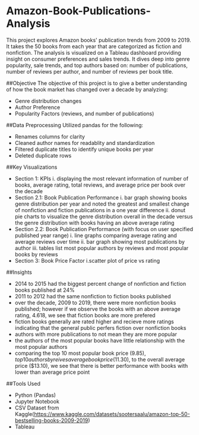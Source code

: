 # Amazon-Book-Publications-Analysis
This project explores Amazon books' publication trends from 2009 to 2019. It takes the 50 books from each year that are categorized as fiction and nonfiction. The analysis is visualized on a Tableau dashboard providing insight on consumer preferences and sales trends. It dives deep into genre popularity, sale trends, and top authors based on: number of publications, number of reviews per author, and number of reviews per book title.

##Objective
The objective of this project is to give a better understanding of how the book market has changed over a decade by analyzing:
- Genre distribution changes
- Author Preference
- Popularity Factors (reviews, and number of publications)

##Data Preprocessing
Utilized pandas for the following:
- Renames columns for clarity
- Cleaned author names for readablity and standardization
- Filtered duplicate titles to identify unique books per year
- Deleted duplicate rows

##Key Visualizations
- Section 1: KPIs 
	i. displaying the most relevant information of number of books, average rating, total reviews, and average price per book over the decade 
- Section 2.1: Book Publication Performance
	i. bar graph showing books genre distribution per year and noted the greatest and smallest change of nonfiction and fiction publications in a one year difference
	ii. donut pie charts to visualize the genre distribution overall in the decade versus the genre distribution with books having an above average rating
- Section 2.2: Book Publication Performance (with focus on user specified published year range)
	i. line graphs comparing average rating and average reviews over time
	ii. bar graph showing most publications by author
	iii. tables list most popular authors by reviews and most popular books by reviews
- Section 3: Book Price Factor
	i.scatter plot of price vs rating

##Insights
- 2014 to 2015 had the biggest percent change of nonfiction and fiction books published at 24%
- 2011 to 2012 had the same nonfiction to fiction books published
- over the decade, 2009 to 2019, there were more nonfiction books published; however if we observe the books with an above average rating, 4.618, we see that fiction books are more prefered
- fiction books generally are rated higher and recieve more ratings indicating that the general public perfers fiction over nonfiction books
- authors with more publications to not mean they are more popular
- the authors of the most popular books have little relationship with the most popular authors
- comparing the top 10 most popular book price ($9.85), top 10 authors by reives average book price ($11.30), to the overall average price ($13.10), we see that there is better performance with books with lower than average price point


##Tools Used
- Python (Pandas)
- Jupyter Notebook
- CSV Dataset from Kaggle(https://www.kaggle.com/datasets/sootersaalu/amazon-top-50-bestselling-books-2009-2019)
- Tableau

